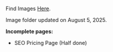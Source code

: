 Find Images [Here](https://drive.google.com/drive/folders/19L6tRee9WRWCqu88I4xo8OT5sGEi-AOE?usp=drive_link). 

Image folder updated on August 5, 2025.


**Incomplete pages:**
- SEO Pricing Page (Half done)
